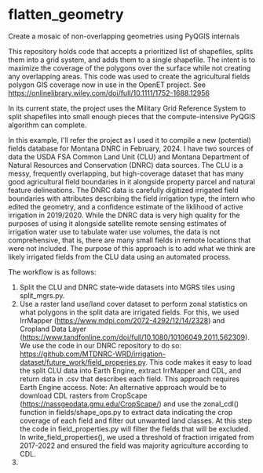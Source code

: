 # flatten_geometry
Create a mosaic of non-overlapping geometries using PyQGIS internals


This repository holds code that accepts a prioritized list of shapefiles, splits them into a grid system, 
and adds them to a single shapefile. The intent is to maximize the coverage of the polygons over the surface while
not creating any overlapping areas. This code was used to create the agricultural fields polygon GIS coverage
now in use in the OpenET project. See https://onlinelibrary.wiley.com/doi/full/10.1111/1752-1688.12956

In its current state, the project uses the Military Grid Reference System to split shapefiles into small enough
pieces that the compute-intensive PyQGIS algorithm can complete.

In this example, I'll refer the project as I used it to compile a new (potential) fields database for Montana DNRC in 
February, 2024. I have two sources of data the USDA FSA Common Land Unit (CLU) and Montana Department of Natural
Resources and Conservation (DNRC) data sources. The CLU is a messy, frequently overlapping, but high-coverage dataset
that has many good agricultural field boundaries in it alongside property parcel and natural feature delineations.
The DNRC data is carefully digitized irrigated field boundaries with attributes describing the field irrigation
type, the intern who edited the geometry, and a confidence estimate of the liklihood of active irrigation in 2019/2020.
While the DNRC data is very high quality for the purposes of using it alongside satellite remote sensing estimates
of irrigation water use to tabulate water use volumes, the data is not comprehensive, that is, there are many small
fields in remote locations that were not included. The purpose of this approach is to add what we think are likely
irrigated fields from the CLU data using an automated process. 

The workflow is as follows:

1. Split the CLU and DNRC state-wide datasets into MGRS tiles using split_mgrs.py.
2. Use a raster land use/land cover dataset to perform zonal statistics on what polygons in the split data are
irrigated fields. For this, we used IrrMapper (https://www.mdpi.com/2072-4292/12/14/2328) 
and Cropland Data Layer (https://www.tandfonline.com/doi/full/10.1080/10106049.2011.562309). We use the code in our
DNRC repository to do so: https://github.com/MTDNRC-WRD/irrigation-dataset/future_work/field_properies.py. This code
makes it easy to load the split CLU data into Earth Engine, extract IrrMapper and CDL, and return data in .csv that
describes each field. This approach requires Earth Engine access. Note: An alternative approach would be to download CDL
rasters from CropScape (https://nassgeodata.gmu.edu/CropScape/) and use the zonal_cdl() function in 
fields/shape_ops.py to extract data indicating the crop coverage of each field  and filter out unwanted land classes. 
At this step the code in field_properties.py will filter the fields that will be excluded. 
In write_field_properties(), we used a threshold of fraction irrigated from 2017-2022 and ensured the field was 
majority agriculture according to CDL.
3.  